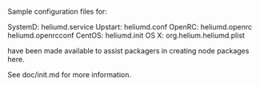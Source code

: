 Sample configuration files for:

SystemD: heliumd.service
Upstart: heliumd.conf
OpenRC:  heliumd.openrc
         heliumd.openrcconf
CentOS:  heliumd.init
OS X:    org.helium.heliumd.plist

have been made available to assist packagers in creating node packages here.

See doc/init.md for more information.
